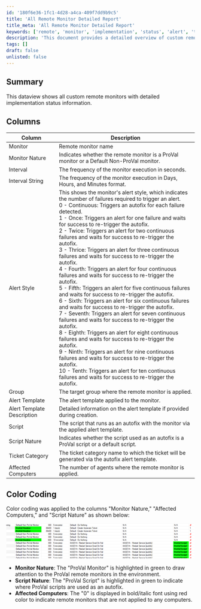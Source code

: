 ```yaml
---
id: '180f6e36-1fc1-4d28-a4ca-409f7dd9b9c5'
title: 'All Remote Monitor Detailed Report'
title_meta: 'All Remote Monitor Detailed Report'
keywords: ['remote', 'monitor', 'implementation', 'status', 'alert', 'template']
description: 'This document provides a detailed overview of custom remote monitors, including their implementation status, alert styles, and the scripts used for autofixes. It includes a summary of the columns displayed, color coding for easy identification, and detailed descriptions of each column.'
tags: []
draft: false
unlisted: false
---
```


## Summary

This dataview shows all custom remote monitors with detailed implementation status information.

## Columns

| Column                     | Description                                                                                                                                                                                                                                        |
|---------------------------|----------------------------------------------------------------------------------------------------------------------------------------------------------------------------------------------------------------------------------------------------|
| Monitor                   | Remote monitor name                                                                                                                                                                                                                               |
| Monitor Nature            | Indicates whether the remote monitor is a ProVal monitor or a Default Non-ProVal monitor.                                                                                                                                                        |
| Interval                  | The frequency of the monitor execution in seconds.                                                                                                                                                                                               |
| Interval String           | The frequency of the monitor execution in Days, Hours, and Minutes format.                                                                                                                                                                       |
| Alert Style               | This shows the monitor's alert style, which indicates the number of failures required to trigger an alert. <br/> 0 - Continuous: Triggers an autofix for each failure detected. <br/> 1 - Once: Triggers an alert for one failure and waits for success to re-trigger the autofix. <br/> 2 - Twice: Triggers an alert for two continuous failures and waits for success to re-trigger the autofix. <br/> 3 - Thrice: Triggers an alert for three continuous failures and waits for success to re-trigger the autofix. <br/> 4 - Fourth: Triggers an alert for four continuous failures and waits for success to re-trigger the autofix. <br/> 5 - Fifth: Triggers an alert for five continuous failures and waits for success to re-trigger the autofix. <br/> 6 - Sixth: Triggers an alert for six continuous failures and waits for success to re-trigger the autofix. <br/> 7 - Seventh: Triggers an alert for seven continuous failures and waits for success to re-trigger the autofix. <br/> 8 - Eighth: Triggers an alert for eight continuous failures and waits for success to re-trigger the autofix. <br/> 9 - Ninth: Triggers an alert for nine continuous failures and waits for success to re-trigger the autofix. <br/> 10 - Tenth: Triggers an alert for ten continuous failures and waits for success to re-trigger the autofix. |
| Group                     | The target group where the remote monitor is applied.                                                                                                                                                                                          |
| Alert Template            | The alert template applied to the monitor.                                                                                                                                                                                                      |
| Alert Template Description | Detailed information on the alert template if provided during creation.                                                                                                                                                                        |
| Script                    | The script that runs as an autofix with the monitor via the applied alert template.                                                                                                                                                               |
| Script Nature             | Indicates whether the script used as an autofix is a ProVal script or a default script.                                                                                                                                                       |
| Ticket Category           | The ticket category name to which the ticket will be generated via the autofix alert template.                                                                                                                                                 |
| Affected Computers        | The number of agents where the remote monitor is applied.                                                                                                                                                                                      |

## Color Coding

Color coding was applied to the columns "Monitor Nature," "Affected Computers," and "Script Nature" as shown below:

![Color Coding](../../../static/img/All-Remote-Monitor-Detailed-Report/image_1.png)

- **Monitor Nature**: The "ProVal Monitor" is highlighted in green to draw attention to the ProVal remote monitors in the environment.
- **Script Nature**: The "ProVal Script" is highlighted in green to indicate where ProVal scripts are used as an autofix.
- **Affected Computers**: The "0" is displayed in bold/italic font using red color to indicate remote monitors that are not applied to any computers.



